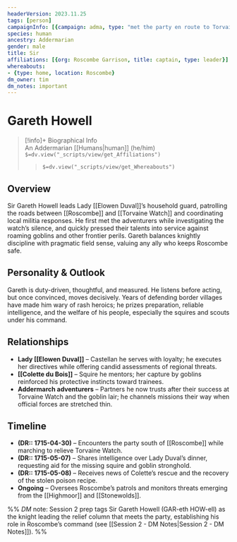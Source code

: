 ```yaml
---
headerVersion: 2023.11.25
tags: [person]
campaignInfo: [{campaign: adma, type: "met the party en route to Torvaine Watch", date: 1715-04-30}, {campaign: adma, type: "briefed the party on the goblin threat at Lady Duval's dinner", date: 1715-05-07}, {campaign: adma, type: "reunited with rescued squire Colette du Bois", date: 1715-05-08}]
species: human
ancestry: Addermarian
gender: male
title: Sir
affiliations: [{org: Roscombe Garrison, title: captain, type: leader}]
whereabouts:
- {type: home, location: Roscombe}
dm_owner: tim
dm_notes: important
---
```

# Gareth Howell
>[!info]+ Biographical Info  
> An Addermarian [[Humans|human]] (he/him)  
> `$=dv.view("_scripts/view/get_Affiliations")`  
>> `$=dv.view("_scripts/view/get_Whereabouts")`

## Overview
Sir Gareth Howell leads Lady [[Elowen Duval]]’s household guard, patrolling the roads between [[Roscombe]] and [[Torvaine Watch]] and coordinating local militia responses. He first met the adventurers while investigating the watch’s silence, and quickly pressed their talents into service against roaming goblins and other frontier perils. Gareth balances knightly discipline with pragmatic field sense, valuing any ally who keeps Roscombe safe.

## Personality & Outlook
Gareth is duty-driven, thoughtful, and measured. He listens before acting, but once convinced, moves decisively. Years of defending border villages have made him wary of rash heroics; he prizes preparation, reliable intelligence, and the welfare of his people, especially the squires and scouts under his command.

## Relationships
- **Lady [[Elowen Duval]]** – Castellan he serves with loyalty; he executes her directives while offering candid assessments of regional threats.  
- **[[Colette du Bois]]** – Squire he mentors; her capture by goblins reinforced his protective instincts toward trainees.  
- **Addermarch adventurers** – Partners he now trusts after their success at Torvaine Watch and the goblin lair; he channels missions their way when official forces are stretched thin.

## Timeline
- **(DR:: 1715-04-30)** – Encounters the party south of [[Roscombe]] while marching to relieve Torvaine Watch.  
- **(DR:: 1715-05-07)** – Shares intelligence over Lady Duval’s dinner, requesting aid for the missing squire and goblin stronghold.  
- **(DR:: 1715-05-08)** – Receives news of Colette’s rescue and the recovery of the stolen poison recipe.  
- **Ongoing** – Oversees Roscombe’s patrols and monitors threats emerging from the [[Highmoor]] and [[Stonewolds]].

%% _DM_ note: Session 2 prep tags Sir Gareth Howell (GAR-eth HOW-ell) as the knight leading the relief column that meets the party, establishing his role in Roscombe’s command (see [[Session 2 - DM Notes|Session 2 - DM Notes]]). %%
